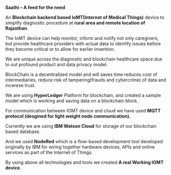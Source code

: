 **Saathi – A feed for the need**

An **Blockchain backend based IoMT(Internet of Medical Things)** device to simplify diagnostic procedure at **rural area and remote location of Rajasthan**.

The IoMT device can help monitor, inform and notify not only caregivers, but provide healthcare providers with actual data to identify issues before they become critical or to allow for earlier invention.

We are unique across the diagnostic and blockchain healthcare space due to out profound product and data privacy model.

BlockChain is a decentralized model and will saves time reduces cost of intermediaries, reduce risk of tampering(frauds and cybercrime) of data and incerese trust.

We are using **HyperLedger** Platform for blockchain, and created a sample model which is working and saving data on a blockchain block.

For communication between IOMT device and cloud we have used **MQTT protocol (desgined for light weight node communication).**

Currently we are using **IBM Watson Cloud** for storage of our blockchain based database.

And we used **NodeRed** which is a flow-based development tool developed originally by IBM for wiring together hardware devices, APIs and online services as part of the Internet of Things.

By using above all technologies and tools we created **A real Working IOMT device**.
